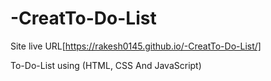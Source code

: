 # -CreatTo-Do-List
Site live URL[https://rakesh0145.github.io/-CreatTo-Do-List/]

To-Do-List using (HTML, CSS And JavaScript)

